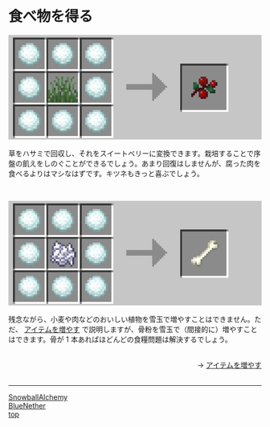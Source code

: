 # 食べ物を得る

![SnowballAlchemy](./../images/sweet_berry.png)

草をハサミで回収し、それをスイートベリーに変換できます。栽培することで序盤の飢えをしのぐことができるでしょう。あまり回復はしませんが、腐った肉を食べるよりはマシなはずです。キツネもきっと喜ぶでしょう。

<br>

![SnowballAlchemy](./../images/bone.png)

残念ながら、小麦や肉などのおいしい植物を雪玉で増やすことはできません。ただ、 [アイテムを増やす](./increase_item.md) で説明しますが、骨粉を雪玉で（間接的に）増やすことはできます。骨が 1 本あればほどんどの食糧問題は解決するでしょう。

<br>

<div align="right">
→ <a href="./increase_item.md">アイテムを増やす</a>
</div>
<div>

<br>

---

[SnowballAlchemy](./index.md) <br>
[BlueNether](./../blue_nether/index.md)<br>
[top](./../index.md)
